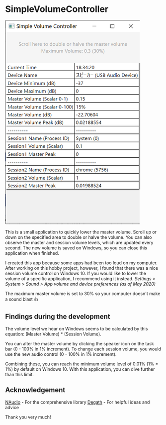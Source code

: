 # SimpleVolumeController

![AppScreenshot](AppScreenshot.png)

This is a small application to quickly lower the master volume.
Scroll up or down on the specified area to double or halve the volume.
You can also observe the master and session volume levels, which are updated every second.
The new volume is saved on Windows, so you can close this application when finished.

I created this app because some apps had been too loud on my computer.
After working on this hobby project, however, I found that there was a nice session volume control on Windows 10.
If you would like to lower the volume of a specific application, I recommend using it instead.
_Settings > System > Sound > App volume and device preferences (as of May 2020)_

The maximum master volume is set to 30% so your computer doesn't make a sound blast :+1:


## Findings during the development
The volume level we hear on Windows seems to be calculated by this equation: (Master Volume) * (Session Volume).

You can alter the master volume by clicking the speaker icon on the task bar (0 - 100% in 1% increment).
To change each session volume, you would use the new audio control (0 - 100% in 1% increment).

Combining these, you can reach the minimum volume level of 0.01% (1% * 1%) by default on Windows 10.
With this application, you can dive further than this limit.


## Acknowledgement
[NAudio](https://github.com/naudio/NAudio) - For the comprehensive library
[Degath](https://degathsducker.weebly.com/) - For helpful ideas and advice

Thank you very much!
